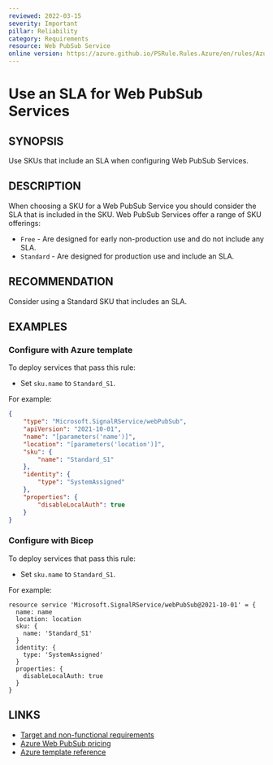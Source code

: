 ```yaml
---
reviewed: 2022-03-15
severity: Important
pillar: Reliability
category: Requirements
resource: Web PubSub Service
online version: https://azure.github.io/PSRule.Rules.Azure/en/rules/Azure.WebPubSub.SLA/
---
```


# Use an SLA for Web PubSub Services

## SYNOPSIS

Use SKUs that include an SLA when configuring Web PubSub Services.

## DESCRIPTION

When choosing a SKU for a Web PubSub Service you should consider the SLA that is included in the SKU.
Web PubSub Services offer a range of SKU offerings:

- `Free` - Are designed for early non-production use and do not include any SLA.
- `Standard` - Are designed for production use and include an SLA.

## RECOMMENDATION

Consider using a Standard SKU that includes an SLA.

## EXAMPLES

### Configure with Azure template

To deploy services that pass this rule:

- Set `sku.name` to `Standard_S1`.

For example:

```json
{
    "type": "Microsoft.SignalRService/webPubSub",
    "apiVersion": "2021-10-01",
    "name": "[parameters('name')]",
    "location": "[parameters('location')]",
    "sku": {
        "name": "Standard_S1"
    },
    "identity": {
        "type": "SystemAssigned"
    },
    "properties": {
        "disableLocalAuth": true
    }
}
```

### Configure with Bicep

To deploy services that pass this rule:

- Set `sku.name` to `Standard_S1`.

For example:

```bicep
resource service 'Microsoft.SignalRService/webPubSub@2021-10-01' = {
  name: name
  location: location
  sku: {
    name: 'Standard_S1'
  }
  identity: {
    type: 'SystemAssigned'
  }
  properties: {
    disableLocalAuth: true
  }
}
```

## LINKS

- [Target and non-functional requirements](https://docs.microsoft.com/azure/architecture/framework/resiliency/design-requirements#availability-targets)
- [Azure Web PubSub pricing](https://azure.microsoft.com/pricing/details/web-pubsub/)
- [Azure template reference](https://docs.microsoft.com/azure/templates/microsoft.signalrservice/webpubsub)
